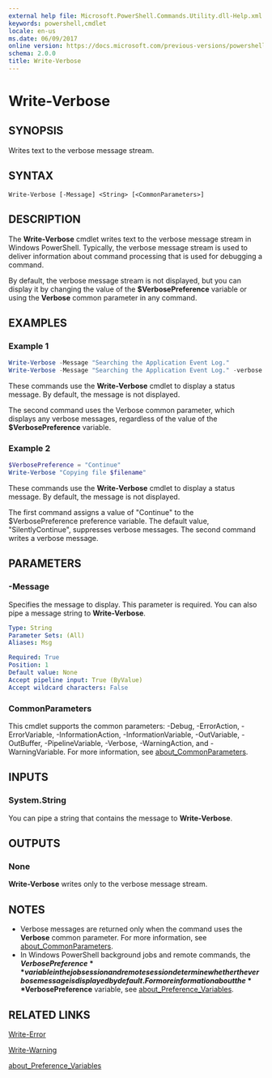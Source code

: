 ```yaml
---
external help file: Microsoft.PowerShell.Commands.Utility.dll-Help.xml
keywords: powershell,cmdlet
locale: en-us
ms.date: 06/09/2017
online version: https://docs.microsoft.com/previous-versions/powershell/module/microsoft.powershell.utility/write-verbose?view=powershell-3.0&WT.mc_id=ps-gethelp
schema: 2.0.0
title: Write-Verbose
---
```

# Write-Verbose

## SYNOPSIS

Writes text to the verbose message stream.

## SYNTAX

```
Write-Verbose [-Message] <String> [<CommonParameters>]
```

## DESCRIPTION

The **Write-Verbose** cmdlet writes text to the verbose message stream in Windows PowerShell.
Typically, the verbose message stream is used to deliver information about command processing that is used for debugging a command.

By default, the verbose message stream is not displayed, but you can display it by changing the value of the **$VerbosePreference** variable or using the **Verbose** common parameter in any command.

## EXAMPLES

### Example 1

```powershell
Write-Verbose -Message "Searching the Application Event Log."
Write-Verbose -Message "Searching the Application Event Log." -verbose
```

These commands use the **Write-Verbose** cmdlet to display a status message.
By default, the message is not displayed.

The second command uses the Verbose common parameter, which displays any verbose messages, regardless of the value of the **$VerbosePreference** variable.

### Example 2

```powershell
$VerbosePreference = "Continue"
Write-Verbose "Copying file $filename"
```

These commands use the **Write-Verbose** cmdlet to display a status message.
By default, the message is not displayed.

The first command assigns a value of "Continue" to the $VerbosePreference preference variable.
The default value, "SilentlyContinue", suppresses verbose messages.
The second command writes a verbose message.

## PARAMETERS

### -Message

Specifies the message to display.
This parameter is required.
You can also pipe a message string to **Write-Verbose**.

```yaml
Type: String
Parameter Sets: (All)
Aliases: Msg

Required: True
Position: 1
Default value: None
Accept pipeline input: True (ByValue)
Accept wildcard characters: False
```

### CommonParameters

This cmdlet supports the common parameters: -Debug, -ErrorAction, -ErrorVariable, -InformationAction, -InformationVariable, -OutVariable, -OutBuffer, -PipelineVariable, -Verbose, -WarningAction, and -WarningVariable. For more information, see [about_CommonParameters](https://go.microsoft.com/fwlink/?LinkID=113216).

## INPUTS

### System.String

You can pipe a string that contains the message to **Write-Verbose**.

## OUTPUTS

### None

**Write-Verbose** writes only to the verbose message stream.

## NOTES

- Verbose messages are returned only when the command uses the **Verbose** common parameter. For more information, see [about_CommonParameters](https://go.microsoft.com/fwlink/?LinkID=113216).
- In Windows PowerShell background jobs and remote commands, the **$VerbosePreference** variable in the job session and remote session determine whether the verbose message is displayed by default. For more information about the **$VerbosePreference** variable, see [about_Preference_Variables](../Microsoft.PowerShell.Core/About/about_Preference_Variables.md).

## RELATED LINKS

[Write-Error](Write-Error.md)

[Write-Warning](Write-Warning.md)

[about_Preference_Variables](../Microsoft.PowerShell.Core/About/about_Preference_Variables.md)




